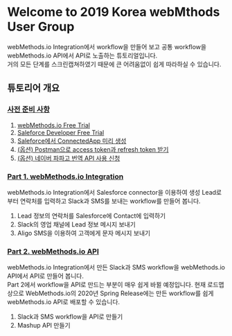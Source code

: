 # Welcome to 2019 Korea webMthods User Group  
webMethods.io Integration에서 workflow을 만들어 보고 공통 workflow을 webMethods.io API에서 API로 노출하는 튜토리얼입니다.  
거의 모든 단계를 스크린캡쳐하였기 때문에 큰 어려움없이 쉽게 따라하실 수 있습니다.



## 튜토리어 개요  
  
### [사전 준비 사항](./Prerequisite/README.md)  
  
  1. [webMethods.io Free Trial](./Prerequisite/README.preq1.md)
  2. [Saleforce Developer Free Trial](./Prerequisite/README.preq2.md)
  3. [Saleforce에서 ConnectedApp 미리 생성](./Prerequisite/README.preq3.md)
  4. [(옵션) Postman으로 access token과 refresh token 받기](./Prerequisite/README.preq4.md)
  5. [(옵션) 네이버 파파고 번역 API 사용 신청](./Prerequisite/README.preq5.md)
  
    
    
### [Part 1. webMethods.io Integration](./Part1/README.md)  
webMethods.io Integration에서 Salesforce connector을 이용하여 생성 Lead로부터 연락처를 입력하고 Slack과 SMS를 보내는 workflow를 만들어 봅니다.  
  
  1. Lead 정보의 연락처를 Salesforce에 Contact에 입력하기
  2. Slack의 영업 채널에 Lead 정보 메시지 보내기
  3. Aligo SMS을 이용하여 고객에게 문자 메시지 보내기
  
  
  
### [Part 2. webMethods.io API](./Part2/README.md)  
webMethods.io Integration에서 만든 Slack과 SMS workflow을 webMethods.io API에서 API로 만들어 봅니다.  
Part 2에서 workflow을 API로 만드는 부분이 매우 쉽게 바뀔 예정입니다. 현재 로드맵 상으로 WebMethods.io의 2020년 Spring Release에는 만든 workflow를 쉽게 webMethods.io API로 배포할 수 있습니다.  

  
  1. Slack과 SMS workflow을 API로 만들기
  2. Mashup API 만들기
  
  
